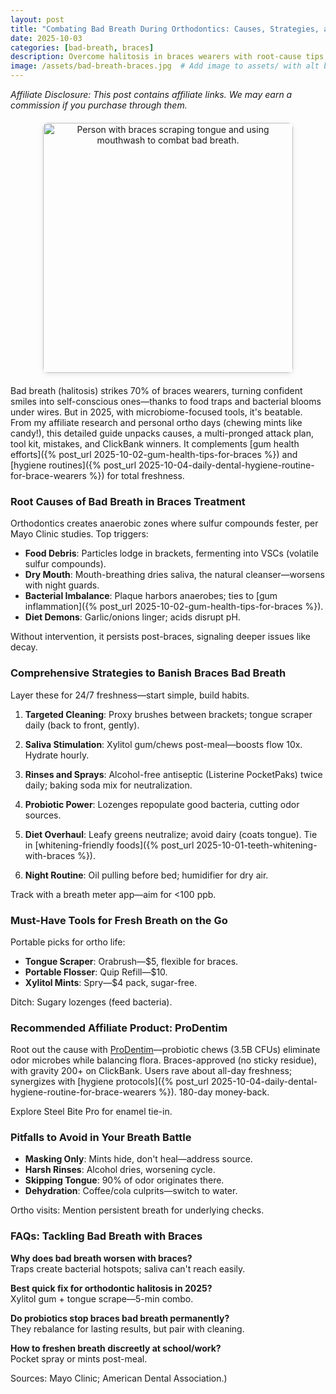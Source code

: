 ```yaml
---
layout: post
title: "Combating Bad Breath During Orthodontics: Causes, Strategies, and Affiliate Solutions for 2025"
date: 2025-10-03
categories: [bad-breath, braces]
description: Overcome halitosis in braces wearers with root-cause tips, daily strategies, and proven ClickBank products to freshen breath naturally.
image: /assets/bad-breath-braces.jpg  # Add image to assets/ with alt below
---
```


*Affiliate Disclosure: This post contains affiliate links. We may earn a commission if you purchase through them.*

<div style="text-align: center; margin: 20px 0;">
  <img src="{{ site.baseurl }}/assets/bad-breath-braces.jpg" alt="Person with braces scraping tongue and using mouthwash to combat bad breath." style="max-width: 800px; height: 400px; object-fit: cover; border-radius: 8px; box-shadow: 0 2px 8px rgba(0,0,0,0.1);">
</div>

Bad breath (halitosis) strikes 70% of braces wearers, turning confident smiles into self-conscious ones—thanks to food traps and bacterial blooms under wires. But in 2025, with microbiome-focused tools, it's beatable. From my affiliate research and personal ortho days (chewing mints like candy!), this detailed guide unpacks causes, a multi-pronged attack plan, tool kit, mistakes, and ClickBank winners. It complements [gum health efforts]({% post_url 2025-10-02-gum-health-tips-for-braces %}) and [hygiene routines]({% post_url 2025-10-04-daily-dental-hygiene-routine-for-brace-wearers %}) for total freshness.

### Root Causes of Bad Breath in Braces Treatment
Orthodontics creates anaerobic zones where sulfur compounds fester, per Mayo Clinic studies. Top triggers:
- **Food Debris**: Particles lodge in brackets, fermenting into VSCs (volatile sulfur compounds).
- **Dry Mouth**: Mouth-breathing dries saliva, the natural cleanser—worsens with night guards.
- **Bacterial Imbalance**: Plaque harbors anaerobes; ties to [gum inflammation]({% post_url 2025-10-02-gum-health-tips-for-braces %}).
- **Diet Demons**: Garlic/onions linger; acids disrupt pH.

Without intervention, it persists post-braces, signaling deeper issues like decay.

### Comprehensive Strategies to Banish Braces Bad Breath
Layer these for 24/7 freshness—start simple, build habits.

1. **Targeted Cleaning**: Proxy brushes between brackets; tongue scraper daily (back to front, gently).

2. **Saliva Stimulation**: Xylitol gum/chews post-meal—boosts flow 10x. Hydrate hourly.

3. **Rinses and Sprays**: Alcohol-free antiseptic (Listerine PocketPaks) twice daily; baking soda mix for neutralization.

4. **Probiotic Power**: Lozenges repopulate good bacteria, cutting odor sources.

5. **Diet Overhaul**: Leafy greens neutralize; avoid dairy (coats tongue). Tie in [whitening-friendly foods]({% post_url 2025-10-01-teeth-whitening-with-braces %}).

6. **Night Routine**: Oil pulling before bed; humidifier for dry air.

Track with a breath meter app—aim for <100 ppb.

### Must-Have Tools for Fresh Breath on the Go
Portable picks for ortho life:
- **Tongue Scraper**: Orabrush—$5, flexible for braces.
- **Portable Flosser**: Quip Refill—$10.
- **Xylitol Mints**: Spry—$4 pack, sugar-free.

Ditch: Sugary lozenges (feed bacteria).

### Recommended Affiliate Product: ProDentim
Root out the cause with [ProDentim](https://hop.clickbank.net/?affiliate=YOUR_CLICKBANK_ID&vendor=prodentim)—probiotic chews (3.5B CFUs) eliminate odor microbes while balancing flora. Braces-approved (no sticky residue), with gravity 200+ on ClickBank. Users rave about all-day freshness; synergizes with [hygiene protocols]({% post_url 2025-10-04-daily-dental-hygiene-routine-for-brace-wearers %}). 180-day money-back.

Explore Steel Bite Pro for enamel tie-in.

### Pitfalls to Avoid in Your Breath Battle
- **Masking Only**: Mints hide, don't heal—address source.
- **Harsh Rinses**: Alcohol dries, worsening cycle.
- **Skipping Tongue**: 90% of odor originates there.
- **Dehydration**: Coffee/cola culprits—switch to water.

Ortho visits: Mention persistent breath for underlying checks.

### FAQs: Tackling Bad Breath with Braces
**Why does bad breath worsen with braces?**  
Traps create bacterial hotspots; saliva can't reach easily.

**Best quick fix for orthodontic halitosis in 2025?**  
Xylitol gum + tongue scrape—5-min combo.

**Do probiotics stop braces bad breath permanently?**  
They rebalance for lasting results, but pair with cleaning.

**How to freshen breath discreetly at school/work?**  
Pocket spray or mints post-meal.

Sources: Mayo Clinic; American Dental Association.)

<!-- Comments will load here via Utterances -->